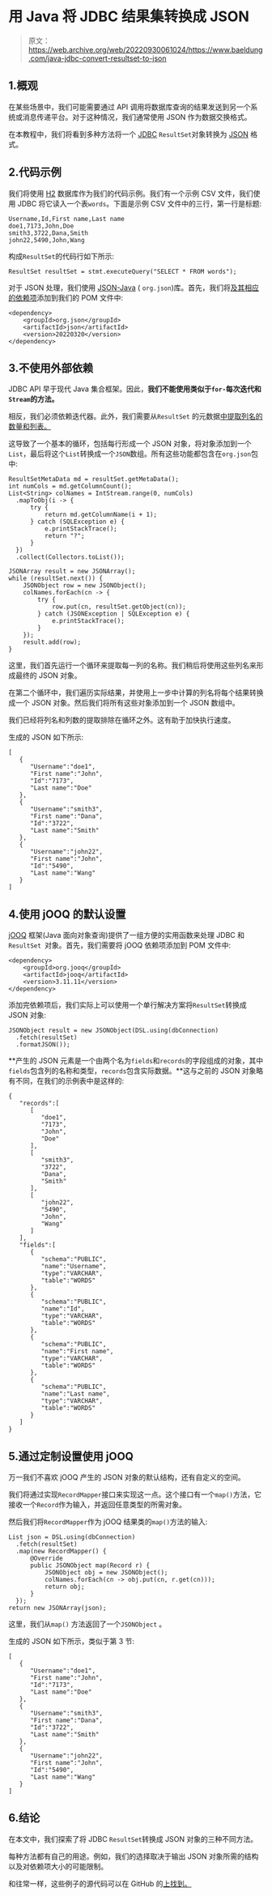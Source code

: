 # 用 Java 将 JDBC 结果集转换成 JSON

> 原文：<https://web.archive.org/web/20220930061024/https://www.baeldung.com/java-jdbc-convert-resultset-to-json>

## 1.概观

在某些场景中，我们可能需要通过 API 调用将数据库查询的结果发送到另一个系统或消息传递平台。对于这种情况，我们通常使用 JSON 作为数据交换格式。

在本教程中，我们将看到多种方法将一个 [JDBC](/web/20220627155255/https://www.baeldung.com/java-jdbc) `ResultSet`对象转换为 [JSON](/web/20220627155255/https://www.baeldung.com/java-json) 格式。

## 2.代码示例

我们将使用 [H2](/web/20220627155255/https://www.baeldung.com/spring-boot-h2-database) 数据库作为我们的代码示例。我们有一个示例 CSV 文件，我们使用 JDBC 将它读入一个表`words`。下面是示例 CSV 文件中的三行，第一行是标题:

```
Username,Id,First name,Last name
doe1,7173,John,Doe
smith3,3722,Dana,Smith
john22,5490,John,Wang
```

构成`ResultSet`的代码行如下所示:

```
ResultSet resultSet = stmt.executeQuery("SELECT * FROM words");
```

对于 JSON 处理，我们使用 [JSON-Java](/web/20220627155255/https://www.baeldung.com/java-org-json) ( `org.json`)库。首先，我们将[及其相应的依赖项](https://web.archive.org/web/20220627155255/https://mvnrepository.com/artifact/org.json/json)添加到我们的 POM 文件中:

```
<dependency>
    <groupId>org.json</groupId>
    <artifactId>json</artifactId>
    <version>20220320</version>
</dependency> 
```

## 3.不使用外部依赖

JDBC API 早于现代 Java 集合框架。因此，**我们不能使用类似于`for-`每次迭代和`Stream`的方法。**

相反，我们必须依赖迭代器。此外，我们需要从`ResultSet` 的元数据[中提取列名的数量和列表。](/web/20220627155255/https://www.baeldung.com/jdbc-database-metadata)

这导致了一个基本的循环，包括每行形成一个 JSON 对象，将对象添加到一个`List`，最后将这个`List`转换成一个`JSON`数组。所有这些功能都包含在`org.json`包中:

```
ResultSetMetaData md = resultSet.getMetaData();
int numCols = md.getColumnCount();
List<String> colNames = IntStream.range(0, numCols)
  .mapToObj(i -> {
      try {
          return md.getColumnName(i + 1);
      } catch (SQLException e) {
          e.printStackTrace();
          return "?";
      }
  })
  .collect(Collectors.toList());

JSONArray result = new JSONArray();
while (resultSet.next()) {
    JSONObject row = new JSONObject();
    colNames.forEach(cn -> {
        try {
            row.put(cn, resultSet.getObject(cn));
        } catch (JSONException | SQLException e) {
            e.printStackTrace();
        }
    });
    result.add(row);
}
```

这里，我们首先运行一个循环来提取每一列的名称。我们稍后将使用这些列名来形成最终的 JSON 对象。

在第二个循环中，我们遍历实际结果，并使用上一步中计算的列名将每个结果转换成一个 JSON 对象。然后我们将所有这些对象添加到一个 JSON 数组中。

我们已经将列名和列数的提取排除在循环之外。这有助于加快执行速度。

生成的 JSON 如下所示:

```
[
   {
      "Username":"doe1",
      "First name":"John",
      "Id":"7173",
      "Last name":"Doe"
   },
   {
      "Username":"smith3",
      "First name":"Dana",
      "Id":"3722",
      "Last name":"Smith"
   },
   {
      "Username":"john22",
      "First name":"John",
      "Id":"5490",
      "Last name":"Wang"
   }
]
```

## 4.使用 jOOQ 的默认设置

[jOOQ](/web/20220627155255/https://www.baeldung.com/jooq-intro) 框架(Java 面向对象查询)提供了一组方便的实用函数来处理 JDBC 和`ResultSet `对象。首先，我们需要将 jOOQ 依赖项添加到 POM 文件中:

```
<dependency>
    <groupId>org.jooq</groupId>
    <artifactId>jooq</artifactId>
    <version>3.11.11</version>
</dependency>
```

添加完依赖项后，我们实际上可以使用一个单行解决方案将`ResultSet`转换成 JSON 对象:

```
JSONObject result = new JSONObject(DSL.using(dbConnection)
  .fetch(resultSet)
  .formatJSON());
```

**产生的 JSON 元素是一个由两个名为`fields`和`records`的字段组成的对象，其中`fields`包含列的名称和类型，`records`包含实际数据。**这与之前的 JSON 对象略有不同，在我们的示例表中是这样的:

```
{
   "records":[
      [
         "doe1",
         "7173",
         "John",
         "Doe"
      ],
      [
         "smith3",
         "3722",
         "Dana",
         "Smith"
      ],
      [
         "john22",
         "5490",
         "John",
         "Wang"
      ]
   ],
   "fields":[
      {
         "schema":"PUBLIC",
         "name":"Username",
         "type":"VARCHAR",
         "table":"WORDS"
      },
      {
         "schema":"PUBLIC",
         "name":"Id",
         "type":"VARCHAR",
         "table":"WORDS"
      },
      {
         "schema":"PUBLIC",
         "name":"First name",
         "type":"VARCHAR",
         "table":"WORDS"
      },
      {
         "schema":"PUBLIC",
         "name":"Last name",
         "type":"VARCHAR",
         "table":"WORDS"
      }
   ]
}
```

## 5.通过定制设置使用 jOOQ

万一我们不喜欢 jOOQ 产生的 JSON 对象的默认结构，还有自定义的空间。

我们将通过实现`RecordMapper`接口来实现这一点。这个接口有一个`map()`方法，它接收一个`Record`作为输入，并返回任意类型的所需对象。

然后我们将`RecordMapper`作为 jOOQ 结果类的`map()`方法的输入:

```
List json = DSL.using(dbConnection)
  .fetch(resultSet)
  .map(new RecordMapper() {
      @Override
      public JSONObject map(Record r) {
          JSONObject obj = new JSONObject();
          colNames.forEach(cn -> obj.put(cn, r.get(cn)));
          return obj;
      }
  });
return new JSONArray(json); 
```

这里，我们从`map()` 方法返回了一个`JSONObject` 。

生成的 JSON 如下所示，类似于第 3 节:

```
[
   {
      "Username":"doe1",
      "First name":"John",
      "Id":"7173",
      "Last name":"Doe"
   },
   {
      "Username":"smith3",
      "First name":"Dana",
      "Id":"3722",
      "Last name":"Smith"
   },
   {
      "Username":"john22",
      "First name":"John",
      "Id":"5490",
      "Last name":"Wang"
   }
]
```

## 6.结论

在本文中，我们探索了将 JDBC `ResultSet`转换成 JSON 对象的三种不同方法。

每种方法都有自己的用途。例如，我们的选择取决于输出 JSON 对象所需的结构以及对依赖项大小的可能限制。

和往常一样，这些例子的源代码可以在 GitHub 的[上找到。](https://web.archive.org/web/20220627155255/https://github.com/eugenp/tutorials/tree/master/persistence-modules/core-java-persistence-2)